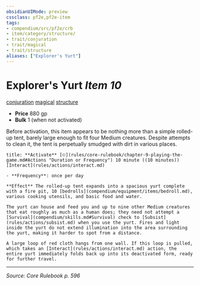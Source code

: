 ```yaml
---
obsidianUIMode: preview
cssclass: pf2e,pf2e-item
tags:
- compendium/src/pf2e/crb
- item/category/structure/
- trait/conjuration
- trait/magical
- trait/structure
aliases: ["Explorer's Yurt"]
---
```

# Explorer's Yurt *Item 10*  
[conjuration](conjuration.md "Conjuration School Trait")  [magical](magical.md "Magical Item Trait")  [structure](structure.md "Structure General Trait")  

- **Price** 880 gp
- **Bulk** 1 (when not activated)

Before activation, this item appears to be nothing more than a simple rolled-up tent, barely large enough to fit four Medium creatures. Despite attempts to clean it, the tent is perpetually smudged with dirt in various places.

```ad-embed-ability
title: **Activate** [⏲](rules/core-rulebook/chapter-9-playing-the-game.md#Actions "Duration or Frequency") 10 minute ((10 minutes)) [Interact](rules/actions/interact.md)

- **Frequency**: once per day

**Effect** The rolled-up tent expands into a spacious yurt complete with a fire pit, 10 [bedrolls](compendium/equipment/items/bedroll.md), various cooking utensils, and basic food and water.

The yurt can house and feed you and up to nine other Medium creatures that eat roughly as much as a human does; they need not attempt a [Survival](compendium/skills.md#Survival) check to [Subsist](rules/actions/subsist.md) when you use the yurt. Fires and light inside the yurt do not extend illumination into the area surrounding the yurt, making it harder to spot from a distance.

A large loop of red cloth hangs from one wall. If this loop is pulled, which takes an [Interact](rules/actions/interact.md) action, the entire yurt immediately folds back up into its deactivated form, ready for further travel.
```


---
*Source: Core Rulebook p. 596*